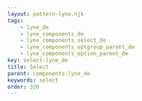```yaml
---
layout: pattern-lyne.njk
tags: 
    - lyne_de
    - lyne_components_de
    - lyne_components_select_de
    - lyne_components_optgroup_parent_de
    - lyne_components_option_parent_de
key: select-lyne_de
title: Select
parent: components-lyne_de
keywords: select
order: 330
---
```

